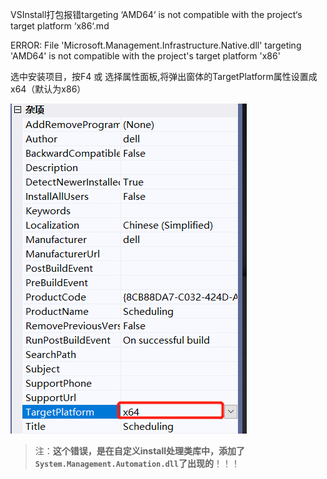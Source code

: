 VSInstall打包报错targeting ‘AMD64‘ is not compatible with the project‘s target platform ‘x86‘.md


ERROR: File 'Microsoft.Management.Infrastructure.Native.dll' targeting 'AMD64' is not compatible with the project's target platform 'x86'

选中安装项目，按F4 或 选择属性面板,将弹出窗体的TargetPlatform属性设置成x64（默认为x86）

![](img/20230424115726.png)

> 注：**这个错误，是在自定义install处理类库中，添加了`System.Management.Automation.dll`了出现的**！！！
